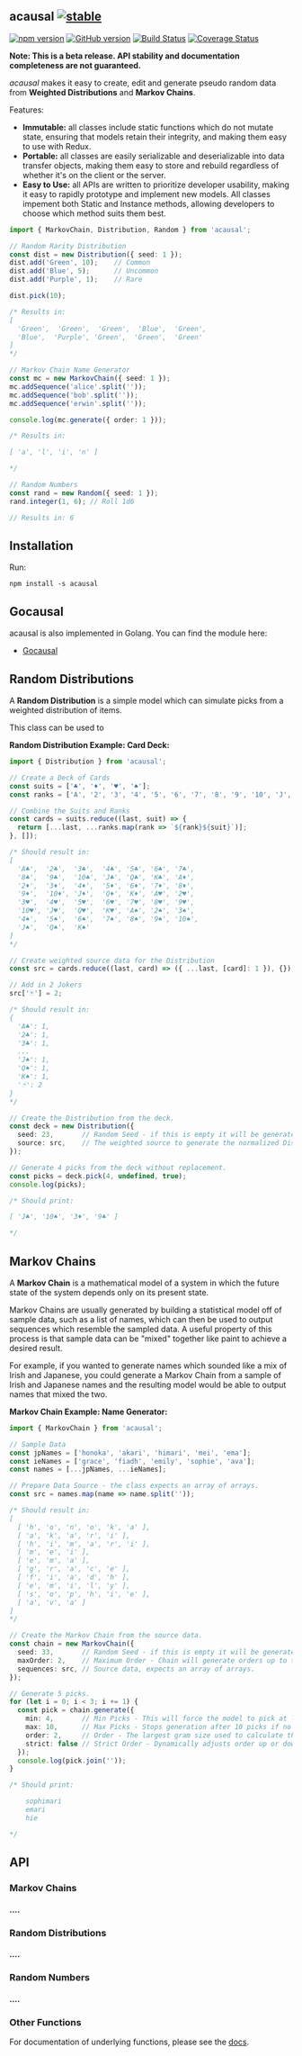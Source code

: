 ## acausal [![stable](http://badges.github.io/stability-badges/dist/stable.svg)](http://github.com/badges/stability-badges)

[![npm version](https://badge.fury.io/js/acausal.svg)](https://badge.fury.io/js/acausal) [![GitHub version](https://badge.fury.io/gh/abrisene%2Facausal.svg)](https://badge.fury.io/gh/abrisene%2Facausal) [![Build Status](https://travis-ci.com/abrisene/acausal.svg?branch=main)](https://travis-ci.com/abrisene/acausal) [![Coverage Status](https://coveralls.io/repos/github/abrisene/acausal/badge.svg?branch=feature/typescript)](https://coveralls.io/github/abrisene/acausal?branch=feature/typescript)

**Note: This is a beta release. API stability and documentation completeness are not guaranteed.**

*acausal* makes it easy to create, edit and generate pseudo random data from **Weighted Distributions** and **Markov Chains**.

Features:
- **Immutable:** all classes include static functions which do not mutate state, ensuring that models retain their integrity, and making them easy to use with Redux.
- **Portable:** all classes are easily serializable and deserializable into data transfer objects, making them easy to store and rebuild regardless of whether it's on the client or the server.
- **Easy to Use:** all APIs are written to prioritize developer usability, making it easy to rapidly prototype and implement new models. All classes impement both Static and Instance methods, allowing developers to choose which method suits them best.


```typescript
import { MarkovChain, Distribution, Random } from 'acausal';

// Random Rarity Distribution
const dist = new Distribution({ seed: 1 });
dist.add('Green', 10);    // Common
dist.add('Blue', 5);      // Uncommon
dist.add('Purple', 1);    // Rare

dist.pick(10);

/* Results in:
[
  'Green',  'Green',  'Green',  'Blue',  'Green',
  'Blue',  'Purple', 'Green',  'Green',  'Green'
]
*/

// Markov Chain Name Generator
const mc = new MarkovChain({ seed: 1 });
mc.addSequence('alice'.split(''));
mc.addSequence('bob'.split(''));
mc.addSequence('erwin'.split(''));

console.log(mc.generate({ order: 1 }));

/* Results in:

[ 'a', 'l', 'i', 'n' ]

*/

// Random Numbers
const rand = new Random({ seed: 1 });
rand.integer(1, 6); // Roll 1d6

// Results in: 6

```

## Installation

Run:

```
npm install -s acausal
```

## Gocausal

acausal is also implemented in Golang. You can find the module here:
* [Gocausal](https://github.com/abrisene/gocausal)

## Random Distributions
A **Random Distribution** is a simple model which can simulate picks from a weighted distribution of items.

This class can be used to

**Random Distribution Example: Card Deck:**
```typescript
import { Distribution } from 'acausal';

// Create a Deck of Cards
const suits = ['♣️', '♦️', '♥️', '♠️'];
const ranks = ['A', '2', '3', '4', '5', '6', '7', '8', '9', '10', 'J', 'Q', 'K'];

// Combine the Suits and Ranks
const cards = suits.reduce((last, suit) => {
  return [...last, ...ranks.map(rank => `${rank}${suit}`)];
}, []);

/* Should result in:
[
  'A♣️',  '2♣️',  '3♣️',  '4♣️', '5♣️', '6♣️', '7♣️',
  '8♣️',  '9♣️',  '10♣️', 'J♣️', 'Q♣️', 'K♣️', 'A♦️',
  '2♦️',  '3♦️',  '4♦️',  '5♦️', '6♦️', '7♦️', '8♦️',
  '9♦️',  '10♦️', 'J♦️',  'Q♦️', 'K♦️', 'A♥️', '2♥️',
  '3♥️',  '4♥️',  '5♥️',  '6♥️', '7♥️', '8♥️', '9♥️',
  '10♥️', 'J♥️',  'Q♥️',  'K♥️', 'A♠️', '2♠️', '3♠️',
  '4♠️',  '5♠️',  '6♠️',  '7♠️', '8♠️', '9♠️', '10♠️',
  'J♠️',  'Q♠️',  'K♠️'
]
*/

// Create weighted source data for the Distribution
const src = cards.reduce((last, card) => ({ ...last, [card]: 1 }), {});

// Add in 2 Jokers
src['🃏'] = 2;

/* Should result in:
{
  'A♣️': 1,
  '2♣️': 1,
  '3♣️': 1,
  ...
  'J♠️': 1,
  'Q♠️': 1,
  'K♠️': 1,
  '🃏': 2
}
*/

// Create the Distribution from the deck.
const deck = new Distribution({
  seed: 23,       // Random Seed - if this is empty it will be generated.
  source: src,    // The weighted source to generate the normalized Distribution from.
});

// Generate 4 picks from the deck without replacement.
const picks = deck.pick(4, undefined, true);
console.log(picks);

/* Should print:

[ 'J♣️', '10♠️', '3♦️', '9♣️' ]

*/
```

## Markov Chains

A **Markov Chain** is a mathematical model of a system in which the future state of the system depends only on its present state.

Markov Chains are usually generated by building a statistical model off of sample data, such as a list of names, which can then be used to output sequences which resemble the sampled data. A useful property of this process is that sample data can be "mixed" together like paint to achieve a desired result.

For example, if you wanted to generate names which sounded like a mix of Irish and Japanese, you could generate a Markov Chain from a sample of Irish and Japanese names and the resulting model would be able to output names that mixed the two.

**Markov Chain Example: Name Generator:**
```typescript
import { MarkovChain } from 'acausal';

// Sample Data
const jpNames = ['honoka', 'akari', 'himari', 'mei', 'ema'];
const ieNames = ['grace', 'fiadh', 'emily', 'sophie', 'ava'];
const names = [...jpNames, ...ieNames];

// Prepare Data Source - the class expects an array of arrays.
const src = names.map(name => name.split(''));

/* Should result in:
[
  [ 'h', 'o', 'n', 'o', 'k', 'a' ],
  [ 'a', 'k', 'a', 'r', 'i' ],
  [ 'h', 'i', 'm', 'a', 'r', 'i' ],
  [ 'm', 'e', 'i' ],
  [ 'e', 'm', 'a' ],
  [ 'g', 'r', 'a', 'c', 'e' ],
  [ 'f', 'i', 'a', 'd', 'h' ],
  [ 'e', 'm', 'i', 'l', 'y' ],
  [ 's', 'o', 'p', 'h', 'i', 'e' ],
  [ 'a', 'v', 'a' ]
]
*/

// Create the Markov Chain from the source data.
const chain = new MarkovChain({
  seed: 33,       // Random Seed - if this is empty it will be generated.
  maxOrder: 2,    // Maximum Order - Chain will generate orders up to this value.
  sequences: src, // Source data, expects an array of arrays.
});

// Generate 5 picks.
for (let i = 0; i < 3; i += 1) {
  const pick = chain.generate({
    min: 4,       // Min Picks - This will force the model to pick at least 4 times.
    max: 10,      // Max Picks - Stops generation after 10 picks if no end has been reached.
    order: 2,     // Order - The largest gram size used to calculate the next pick.
    strict: false // Strict Order - Dynamically adjusts order up or down each pick if false.
  });
  console.log(pick.join(''));
}

/* Should print:

    sophimari
    emari
    hie

*/
```

## API

### Markov Chains

#### ....

### Random Distributions

#### ....

### Random Numbers

#### ....

### Other Functions

For documentation of underlying functions, please see the [docs](https://abrisene.github.io/acausal/modules.html).
